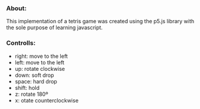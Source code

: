 ### About:

This implementation of a tetris game was created using the p5.js library with the sole purpose of learning javascript.

### Controlls:
- right: move to the left
- left: move to the left
- up: rotate clockwise
- down: soft drop
- space: hard drop
- shift: hold
- z: rotate 180º
- x: otate counterclockwise
